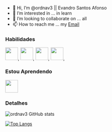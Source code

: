 - 👋 Hi, I’m @ordnav3 || Evandro Santos Afonso
- 👀 I’m interested in ... in learn 
- 💞️ I’m looking to collaborate on ... all
- 📫 How to reach me ... my [Email](mailto:evandrosantosafonso@live.com)

### Habilidades
<img src="https://cdn.jsdelivr.net/gh/devicons/devicon@latest/icons/html5/html5-original.svg" width="40" height="40" />,
<img src="https://cdn.jsdelivr.net/gh/devicons/devicon@latest/icons/css3/css3-original.svg" width="40" height="40" />,
<img src="https://upload.wikimedia.org/wikipedia/commons/thumb/9/99/Unofficial_JavaScript_logo_2.svg/260px-Unofficial_JavaScript_logo_2.svg.png" width="40" height="40" />,
<img src="https://cdn.jsdelivr.net/gh/devicons/devicon@latest/icons/typescript/typescript-original.svg" width="40" height="40"/>,

### Estou Aprendendo
<img src="https://cdn.jsdelivr.net/gh/devicons/devicon@latest/icons/java/java-original-wordmark.svg" width="40" height="40" />

### Detalhes
![ordnav3 GitHub stats](https://github-readme-stats.vercel.app/api?username=ordnav3&show_icons=true&theme=radical)

[![Top Langs](https://github-readme-stats.vercel.app/api/top-langs/?username=ordnav3&theme=radical&layout=donut)](https://github.com/anuraghazra/github-readme-stats)
